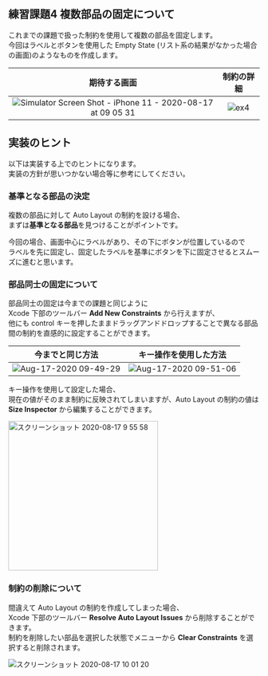 ##  練習課題4 複数部品の固定について

これまでの課題で扱った制約を使用して複数の部品を固定します。  
今回はラベルとボタンを使用した Empty State (リスト系の結果がなかった場合の画面)のようなものを作成します。  

| 期待する画面 | 制約の詳細 |
| :--------: | :------: |
| ![Simulator Screen Shot - iPhone 11 - 2020-08-17 at 09 05 31](https://user-images.githubusercontent.com/31949692/90347492-cb96c680-e06b-11ea-9bbb-69fa3f177610.png) | ![ex4](https://user-images.githubusercontent.com/31949692/90347582-61caec80-e06c-11ea-8bc3-7792325b1657.png) |

## 実装のヒント

以下は実装する上でのヒントになります。  
実装の方針が思いつかない場合等に参考にしてください。

### 基準となる部品の決定

複数の部品に対して Auto Layout の制約を設ける場合、  
まずは**基準となる部品**を見つけることがポイントです。

今回の場合、画面中心にラベルがあり、その下にボタンが位置しているので  
ラベルを先に固定し、固定したラベルを基準にボタンを下に固定させるとスムーズに進むと思います。

### 部品同士の固定について

部品同士の固定は今までの課題と同じように  
Xcode 下部のツールバー **Add New Constraints** から行えますが、  
他にも control キーを押したままドラッグアンドドロップすることで異なる部品間の制約を直感的に設定することができます。

| 今までと同じ方法 | キー操作を使用した方法 |
| :-----------: | :-----------------: |
| ![Aug-17-2020 09-49-29](https://user-images.githubusercontent.com/31949692/90348225-00a51800-e070-11ea-834c-02b087d4cb4e.gif) | ![Aug-17-2020 09-51-06](https://user-images.githubusercontent.com/31949692/90348243-1f0b1380-e070-11ea-81be-93cd50536a09.gif) |

キー操作を使用して設定した場合、  
現在の値がそのまま制約に反映されてしまいますが、Auto Layout の制約の値は **Size Inspector** から編集することができます。

<img height="300" alt="スクリーンショット 2020-08-17 9 55 58" src="https://user-images.githubusercontent.com/31949692/90348432-e881c880-e070-11ea-8cc6-25c07522cfcc.png">

### 制約の削除について

間違えて Auto Layout の制約を作成してしまった場合、  
Xcode 下部のツールバー **Resolve Auto Layout Issues** から削除することができます。  
制約を削除したい部品を選択した状態でメニューから **Clear Constraints** を選択すると削除されます。  

![スクリーンショット 2020-08-17 10 01 20](https://user-images.githubusercontent.com/31949692/90348606-b329aa80-e071-11ea-8298-e344ce5ec8dc.png)